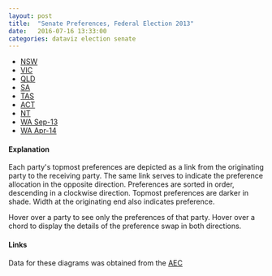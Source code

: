 ```yaml
---
layout: post
title:  "Senate Preferences, Federal Election 2013"
date:   2016-07-16 13:33:00
categories: dataviz election senate
---
```



<style>

div.example {
  font-family: "Helvetica Neue", Helvetica, Arial, sans-serif;
}

.node rect {
  cursor: move;
  fill-opacity: .9;
  shape-rendering: crispEdges;
}

.node text {
  pointer-events: none;
  text-shadow: 0 1px 0 #fff;
}

.link {
  fill: none;
  stroke: #000;
  stroke-opacity: .2;
}

.link:hover {
  stroke-opacity: .5;
}

#circle circle {
    fill: none;
    pointer-events: all;
}



#tooltip {
        color: white;
        opacity: .9;
        background: #333;
        padding: 5px;
        border: 1px solid lightgrey;
        border-radius: 5px;
        position: absolute;
        z-index: 10;
        visibility: hidden;
        white-space: nowrap;
        pointer-events: none;
}

path.chord {
    //stroke: #000;
    stroke-width: 0px;
    transition: opacity 0.3s;
}

path.group {
	fill-opacity: .8;
    //opacity: 0;
}


#circle:hover path.fade {
        display: none;
}

{% include css/style.css %}

{% include css/menu.css %}

</style>



<div id="sse1">
  <div id="sses1">
    <ul>
      <li><a href="?state=nsw">NSW</a></li>
      <li><a href="?state=vic">VIC</a></li>
      <li><a href="?state=qld">QLD</a></li>
      <li><a href="?state=sa">SA</a></li>
      <li><a href="?state=tas">TAS</a></li>
      <li><a href="?state=act">ACT</li>
      <li><a href="?state=nt">NT</a></li>
      <li><a href="?state=wa">WA Sep-13</a></li>
      <li><a href="?state=wa14">WA Apr-14</a></li>
    </ul>
  </div>
</div>


<div id="chart">
</div>


<!--
<form id="params" action="?state=nsw&min=1000" method="get">
Remove transfers of less than <input type="text" name="minf">
<input type="button" onclick="getMin()" value="Apply">
</form>
-->

<p markdown="block">


#### Explanation

Each party's topmost preferences are depicted as a link from the originating party to the receiving party. The same link serves to indicate the 
preference allocation in the opposite direction. Preferences are sorted in order, descending in a clockwise direction. Topmost preferences are darker in shade. Width at the originating end also indicates preference. 

Hover over a party to see only the preferences of that party. Hover over a chord to display the details of the preference swap in both directions.

#### Links

Data for these diagrams was obtained from the [AEC](https://www.aec.gov.au/Elections/Federal_Elections/2013/index.htm)


</p>

<script src="https://d3js.org/d3.v3.min.js?3.4.13"></script>
<script src="https://d3js.org/queue.v1.min.js"></script>
<script src="/js/menucool.js"></script>

<div id="tooltip"></div>
<script>

var margin = {top: 1, right: 1, bottom: 6, left: 1},
    width = 1300 - margin.left - margin.right,
    height = 1200 - margin.top - margin.bottom;
	innerRadius = Math.min(width, height) * .41,
    outerRadius = innerRadius * 1.1;


var formatNumber = d3.format(",.3r"),
    format = function(d) { return formatNumber(d) + " votes"; },
    color = d3.scale.category20();

// The chord layout, for computing the angles of chords and groups.
var layout = d3.layout.chord()
    //.sortGroups(d3.descending)
    .sortSubgroups(d3.descending)
    .sortChords(d3.descending)
    .padding(.01);



// The arc generator, for the groups.
var arc = d3.svg.arc()
    .innerRadius(innerRadius)
    .outerRadius(outerRadius);

// The chord generator (quadratic Bézier), for the chords.
var chord = d3.svg.chord()
    .radius(innerRadius);

var states = [];

var maxPref = 10;
var partiesMap = {};
var partiesArr = [];




// Resolve state from query string
var QueryString = function () {
  // This function is anonymous, is executed immediately and 
  // the return value is assigned to QueryString
  var query_string = {};
  var query = window.location.search.substring(1);
  var vars = query.split("&");
  for (var i=0;i<vars.length;i++) {
    var pair = vars[i].split("=");
    	// If first entry with this name
    if (typeof query_string[pair[0]] === "undefined") {
      query_string[pair[0]] = pair[1];
    	// If second entry with this name
    } else if (typeof query_string[pair[0]] === "string") {
      var arr = [ query_string[pair[0]], pair[1] ];
      query_string[pair[0]] = arr;
    	// If third or later entry with this name
    } else {
      query_string[pair[0]].push(pair[1]);
    }
  } 
    return query_string;
} ();

var state = (QueryString.state === null || (typeof QueryString.state === "undefined")) ? "nsw" : QueryString.state;
var fname = "/data/prefs_" + state + ".txt";


queue()
 .defer(d3.text, fname)
 .await(function(err, partydata) { 
   if (err) console.log(err);

   var n = 0;
   
   d3.dsv(';','text/plain').parseRows(partydata, function(row){
        var partyVal = {
			partyName: row[0],
			partyPrefs: row[2],
			index: n
		};
		var key = row[1].trim();
        partiesMap[key] = partyVal;
		partiesArr[n++] = key;
	  });
	//n -=1;
	console.log("no of parties:" + n);

	// Create matrix data
	var matrix = new Array(n);
	for (var key in partiesMap)
	{ 
	   var prefsStr = partiesMap[key].partyPrefs;
	   var prefs = prefsStr ? prefsStr.split(',') : [];
	   //console.log('>' + prefs);
	   var pidx = partiesMap[key].index;
	   matrix[pidx] = new Array(n);
	   for (var i = 0; i < n; i++) matrix[pidx][i] = 0;
	   var len = prefs.length > maxPref ? maxPref : prefs.length;
	   for (var i = 0; i < len; i++)
	   {
	      var prefparty = prefs[i].trim();
	      var pdata = partiesMap[prefparty];
	      var targetIndex = pdata ? pdata.index : i;
	      var val = maxPref - i;
		  matrix[pidx][targetIndex] = val;
	   };
	};
   
  console.log(matrix);
  
  layout.matrix(matrix)
	.sortGroups();
  
  var g = d3.select("div#chart")
    .append("svg")
	.attr("width", width)
	.attr("height", height)
	.append("g")
	.attr("id", "circle")
	.attr("transform", "translate(" + width / 2 + "," + height / 2 + ")");

  g.append("circle")
    .attr("r", outerRadius);
	
  var groupPaths = g.selectAll("g.group")
	.data(layout.groups())
    .enter()
	.append("svg:g")
	.on("mouseover", mouseover)
    .on("mouseout", function (d) { d3.select("#tooltip").style("visibility", "hidden") });

  groupPaths.append("path")
	.attr("class", "group")
	.attr("fill", function(d) {return partyColour(d.index);})
	.attr("d", arc);
	
  groupPaths
	.append("svg:text")
    .each(function(d) { d.angle = (d.startAngle + d.endAngle) / 2; })
	.attr("dy", ".35em")
	.style("font-family", "helvetica, arial, sans-serif")
	.style("font-size", "10px")
	.attr("text-anchor", function(d) { return d.angle > Math.PI ? "end" : null; })
	.attr("transform", function(d) {
	  return "rotate(" + (d.angle * 180 / Math.PI - 90) + ")"
		  + "translate(" + (outerRadius + 10) + ")"
		  + (d.angle > Math.PI ? "rotate(180)" : "");
	})
	.attr('xlink:href', function(d) {return '#' + d.index;})
   .text(function(d) { return partiesMap[partiesArr[d.index]].partyName; });

   //console.log("---" + states[state][0]);
  //console.log(layout.chords());
  
  var chordPaths = g.selectAll("path.chord")
    .data(layout.chords(), chordKey);

  chordPaths.enter()
    .append("svg:path")
	.attr("class", "chord")
	.attr("d", d3.svg.chord().radius(innerRadius))
	.style("fill", function(d) {
		return d3.hsl(130,0.5,(1.0-(d.source.value/(maxPref+1))));
	})
	.style("opacity", 1)
    .on("mouseover", function (d) {
		//console.log("mouseover" + chordTip(d));
		d3.select("#tooltip")
		  .style("visibility", "visible")
		  .html(chordTip(d))
		  .style("top", function () { return (d3.event.pageY - 200)+"px"})
		  .style("left", function () { return (d3.event.pageX - 200)+"px";})
		})
	.on("mouseout", function (d) { 
		d3.select("#tooltip").style("visibility", "hidden") 
	});
	
	//chordPaths.append("svg:linearGradient")
	//	.attr();
	
  
  function chordTip (d) {
	    //console.log("chordTip" + d.source.index);
		//var p = d3.format(".1%"), q = d3.format(",.2r")
		var pa = partiesArr[d.source.index];
		var pb = partiesArr[d.target.index]
		return pa + " → " + pb + 
		  ":<br/>" + ordinalString(maxPref - d.source.value + 1) + " preference<br/>" +
		  pb + " → " + pa + ":<br/> " + ordinalString(maxPref - d.target.value + 1) + " preference";
  }
  
  function mouseover(d, i) {
	d3.select("#tooltip")
	  .style("visibility", "visible")
	  .html(partiesMap[partiesArr[i]].partyName)
	  .style("top", function () { return (d3.event.pageY - 200)+"px"})
	  .style("left", function () { return (d3.event.pageX - 200)+"px";})

	chordPaths.classed("fade", function(p) {
	  return p.source.index != i
		  && p.target.index != i;
	});
}

});

function chordKey(data) {
  return data.source.index + "-" + data.target.index;
}

function partyColour(d) {
  var p = partiesMap[partiesArr[d]].partyName;
  var colours = d3.scale.category20c();
  colours.domain(partiesArr);
  //console.log("partyColor:" + d + " " + p + colours(p));
  
  if (p.lastIndexOf("Australian Labor",0) === 0) {return d3.rgb("#fa5858");}
  else if (p.lastIndexOf("Liberal Democrat",0) === 0) {return d3.rgb("#F3F781");}
  else if (p.lastIndexOf("Liberal",0) === 0) {return d3.rgb("#2e64fe");}
  else if (p.lastIndexOf("Green",0) >= 0) {return d3.rgb("#0B6121");}
  else if (p.lastIndexOf("Australian Greens",0) === 0) {return d3.rgb("#0B6121");}
  else if (p.lastIndexOf("Palmer",0) === 0) {return d3.rgb("#D7DF01");}
  else if (p.lastIndexOf("Sex",0) === 0) {return d3.rgb("#F781F3");}
  else {return colours(partiesArr[d]);}
}

function ordinalString(n) {
	if (n == 11 || n == 12 || n == 13) return n + "th"
	else if (n % 10 == 1) return n + "st"
	else if (n % 10 == 2) return n + "nd"
	else if (n % 10 == 3) return n + "rd"
	else return n + "th";
}

</script>



